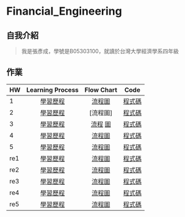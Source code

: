 # Financial_Engineering
## 自我介紹
> 我是張彥成，學號是B05303100，就讀於台灣大學經濟學系四年級
## 作業
 HW | Learning Process | Flow Chart | Code |
----|:----------------:|:----------:|:----:|
 1 | [學習歷程](https://github.com/Chang-Yen-Cheng/Financial_Engineering/blob/master/hw1/HW1_%E5%AD%B8%E7%BF%92%E6%AD%B7%E7%A8%8B.ipynb) | [流程圖](https://github.com/Chang-Yen-Cheng/Financial_Engineering/blob/master/hw1/HW1_%E6%B5%81%E7%A8%8B%E5%9C%96.JPG) | [程式碼](https://github.com/Chang-Yen-Cheng/Financial_Engineering/blob/master/hw1/HW%201_%E7%A8%8B%E5%BC%8F%E7%A2%BC.ipynb)
 2 | [學習歷程](https://github.com/Chang-Yen-Cheng/Financial_Engineering/blob/master/hw_2%E5%AD%B8%E7%BF%92%E6%AD%B7%E7%A8%8B.ipynb) | [流程圖] | [程式碼](https://github.com/Chang-Yen-Cheng/Financial_Engineering/blob/master/HW2.ipynb)
 3 | [學習歷程](https://github.com/Chang-Yen-Cheng/Financial_Engineering/blob/master/hw3/Hw3%20%E5%AD%B8%E7%BF%92%E6%AD%B7%E7%A8%8B.ipynb) | [流程](https://github.com/Chang-Yen-Cheng/Financial_Engineering/blob/master/hw3/hw3_%E6%B5%81%E7%A8%8B%E5%9C%96.ipynb) [圖](https://github.com/Chang-Yen-Cheng/Financial_Engineering/blob/master/hw3/hw3_flowchart.png) | [程式碼](https://github.com/Chang-Yen-Cheng/Financial_Engineering/blob/master/hw3/hw3%20code.ipynb)
 4 | [學習歷程](https://github.com/Chang-Yen-Cheng/Financial_Engineering/blob/master/hw4/HW4%20%E5%AD%B8%E7%BF%92%E6%AD%B7%E7%A8%8B.ipynb) | [流程圖](https://github.com/Chang-Yen-Cheng/Financial_Engineering/blob/master/hw4/hw4%E6%B5%81%E7%A8%8B%E5%9C%96.pdf) | [程式碼](https://github.com/Chang-Yen-Cheng/Financial_Engineering/blob/master/hw4/HW4%20%E7%A8%8B%E5%BC%8F%E7%A2%BC.ipynb)
 5 | [學習歷程](https://github.com/Chang-Yen-Cheng/Financial_Engineering/blob/master/HW5/hw5%20%E5%AD%B8%E7%BF%92%E6%AD%B7%E7%A8%8B.ipynb) | [流程圖](https://github.com/Chang-Yen-Cheng/Financial_Engineering/blob/master/HW5/hw5%E6%B5%81%E7%A8%8B%E5%9C%96.pdf) | [程式碼](https://github.com/Chang-Yen-Cheng/Financial_Engineering/blob/master/HW5/hw5%20code.ipynb)
 re1 | [學習歷程](https://github.com/Chang-Yen-Cheng/Financial_Engineering/blob/master/rehw1/HW%201%20%E5%AD%B8%E7%BF%92%E6%AD%B7%E7%A8%8B.ipynb) | [流程圖](https://github.com/Chang-Yen-Cheng/Financial_Engineering/blob/master/rehw1/hw1%E6%B5%81%E7%A8%8B%E5%9C%96.pdf) | [程式碼](https://github.com/Chang-Yen-Cheng/Financial_Engineering/blob/master/rehw1/HW%201_%E7%A8%8B%E5%BC%8F%E7%A2%BC.ipynb)
 re2 | [學習歷程](https://github.com/Chang-Yen-Cheng/Financial_Engineering/blob/master/rehw2/HW2%20re%E5%AD%B8%E7%BF%92%E6%AD%B7%E7%A8%8B.ipynb) | [流程圖](https://github.com/Chang-Yen-Cheng/Financial_Engineering/blob/master/rehw2/hw2_%E6%B5%81%E7%A8%8B%E5%9C%96.pdf) | [程式碼](https://github.com/Chang-Yen-Cheng/Financial_Engineering/blob/master/rehw2/HW2%20re%E7%A8%8B%E5%BC%8F%E7%A2%BC.ipynb)
 re3 | [學習歷程](https://github.com/Chang-Yen-Cheng/Financial_Engineering/blob/master/rehw3/Hw3%20%E5%AD%B8%E7%BF%92%E6%AD%B7%E7%A8%8B.ipynb) | [流程圖](https://github.com/Chang-Yen-Cheng/Financial_Engineering/blob/master/rehw3/rehw3.pdf) | [程式碼](https://github.com/Chang-Yen-Cheng/Financial_Engineering/blob/master/rehw3/reHw3%20%E7%A8%8B%E5%BC%8F%E7%A2%BC.ipynb)
 re4 | [學習歷程](https://github.com/Chang-Yen-Cheng/Financial_Engineering/blob/master/rehw4/HW4%20%E5%AD%B8%E7%BF%92%E6%AD%B7%E7%A8%8B.ipynb) | [流程圖](https://github.com/Chang-Yen-Cheng/Financial_Engineering/blob/master/rehw4/rehw4%E6%B5%81%E7%A8%8B%E5%9C%96.pdf) | [程式碼](https://github.com/Chang-Yen-Cheng/Financial_Engineering/blob/master/rehw4/HW4%20%E7%A8%8B%E5%BC%8F%E7%A2%BC.ipynb)
 re5 | [學習歷程](https://github.com/Chang-Yen-Cheng/Financial_Engineering/blob/master/rehw5/rehw5%20%E5%AD%B8%E7%BF%92%E6%AD%B7%E7%A8%8B.ipynb) | [流程圖](https://github.com/Chang-Yen-Cheng/Financial_Engineering/blob/master/rehw5/re5flowchart.pdf) | [程式碼](https://github.com/Chang-Yen-Cheng/Financial_Engineering/blob/master/rehw5/rehw5%20code.ipynb)
